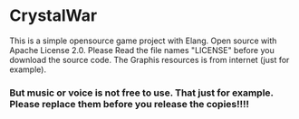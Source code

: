 # CrystalWar
This is a simple opensource game project with Elang. Open source with Apache License 2.0. Please Read the file names "LICENSE" before you download the source code.
The Graphis resources is from internet (just for example). 
### But music or voice is not free to use. That just for example. Please replace them before you release the copies!!!!
